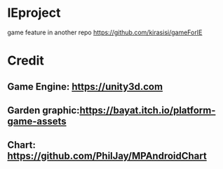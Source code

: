 # IEproject
game feature in another repo https://github.com/kirasisi/gameForIE
# Credit
## Game Engine: https://unity3d.com
## Garden graphic:https://bayat.itch.io/platform-game-assets
## Chart: https://github.com/PhilJay/MPAndroidChart
